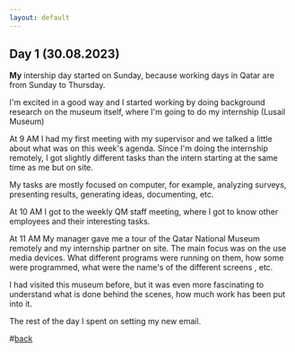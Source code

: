 ```yaml
---
layout: default
---
```


## Day 1 (30.08.2023)

<b>My</b>  intership day started on Sunday, because working days in Qatar are from Sunday to Thursday.

I'm excited in a good way and I started working by doing background research on the museum itself, where I'm going to do my internship (Lusail Museum)

At 9 AM I had my first meeting with my supervisor and we talked a little about what was on this week's agenda. Since I'm doing the internship remotely, I got slightly different tasks than the intern starting at the same time as me but on site.

My tasks are mostly focused on computer, for example, analyzing surveys, presenting results, generating ideas, documenting, etc.


At 10 AM I got to the weekly QM staff meeting, where I got to know other employees and their interesting tasks.

At 11 AM My manager gave me a tour of the Qatar National Museum remotely and my internship partner on site. The main focus was on the use media devices. What different programs were running on them, how some were programmed, what were the name's of the different screens , etc.

I had visited this museum before, but it was even more fascinating to understand what is done behind the scenes, how much work has been put into it.

The rest of the day I spent on setting my new email.


#[back](./)
